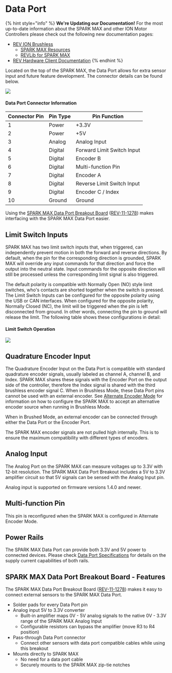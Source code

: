 # Data Port

{% hint style="info" %}
**We're Updating our Documentation!** For the most up-to-date information about the SPARK MAX and other ION Motor Controllers please check out the following new documentation pages:&#x20;

* [REV ION Brushless ](https://docs.revrobotics.com/brushless)
  * [SPARK MAX Resources](https://docs.revrobotics.com/brushless/links#spark-max-links)
  * [REVLib for SPARK MAX](https://docs.revrobotics.com/brushless/spark-max/revlib)
* [REV Hardware Client Documentation](https://docs.revrobotics.com/rev-hardware-client/)
{% endhint %}

Located on the top of the SPARK MAX, the Data Port allows for extra sensor input and future feature development. The connector details can be found below.&#x20;

![](https://cdn8.bigcommerce.com/s-t3eo8vwp22/product\_images/uploaded\_images/dataportpinout.png)

#### Data Port Connector Information

| **Connector Pin** | **Pin Type** | **Pin Function**           |
| ----------------- | ------------ | -------------------------- |
| 1                 | Power        | +3.3V                      |
| 2                 | Power        | +5V                        |
| 3                 | Analog       | Analog Input               |
| 4                 | Digital      | Forward Limit Switch Input |
| 5                 | Digital      | Encoder B                  |
| 6                 | Digital      | Multi-function Pin         |
| 7                 | Digital      | Encoder A                  |
| 8                 | Digital      | Reverse Limit Switch Input |
| 9                 | Digital      | Encoder C / Index          |
| 10                | Ground       | Ground                     |

Using the [SPARK MAX Data Port Breakout Board](data-port.md#spark-max-data-breakout-board-features) ([REV-11-1278](https://www.revrobotics.com/rev-11-1278/)) makes interfacing with the SPARK MAX Data Port easier.&#x20;

## Limit Switch Inputs

SPARK MAX has two limit switch inputs that, when triggered, can independently prevent motion in both the forward and reverse directions. By default, when the pin for the corresponding direction is grounded, SPARK MAX will override any input commands for that direction and force the output into the neutral state. Input commands for the opposite direction will still be processed unless the corresponding limit signal is also triggered.

The default polarity is compatible with Normally Open (NO) style limit switches, who's contacts are shorted together when the switch is pressed. The Limit Switch Inputs can be configured for the opposite polarity using the USB or CAN interfaces. When configured for the opposite polarity, Normally Closed (NC), the limit will be triggered when the pin is left disconnected from ground. In other words, connecting the pin to ground will release the limit. The following table shows these configurations in detail:

#### Limit Switch Operation

![](../.gitbook/assets/spark-max-limit-switch-export.svg)

## Quadrature Encoder Input

The Quadrature Encoder Input on the Data Port is compatible with standard quadrature encoder signals, usually labeled as channel A, channel B, and Index. SPARK MAX shares these signals with the Encoder Port on the output side of the controller, therefore the Index signal is shared with the third brushless encoder signal C. When in Brushless Mode, these Data Port pins cannot be used with an external encoder. See [Alternate Encoder Mode](../operating-modes/using-encoders/alternate-encoder-mode.md) for information on how to configure the SPARK MAX to accept an alternative encoder source when running in Brushless Mode.

When in Brushed Mode, an external encoder can be connected through either the Data Port or the Encoder Port.

The SPARK MAX encoder signals are not pulled high internally. This is to ensure the maximum compatibility with different types of encoders.

## Analog Input

The Analog Port on the SPARK MAX can measure voltages up to 3.3V with 12-bit resolution. The SPARK MAX Data Port Breakout includes a 5V to 3.3V amplifier circuit so that 5V signals can be sensed with the Analog Input pin.

Analog input is supported on firmware versions 1.4.0 and newer.

## Multi-function Pin

This pin is reconfigured when the SPARK MAX is configured in Alternate Encoder Mode.

## Power Rails

The SPARK MAX Data Port can provide both 3.3V and 5V power to connected devices. Please check [Data Port Specifications](../#data-port-specifications) for details on the supply current capabilities of both rails.

## SPARK MAX Data Port Breakout Board - Features

The SPARK MAX Data Port Breakout Board ([REV-11-1278](https://www.revrobotics.com/rev-11-1278/)) makes it easy to connect external sensors to the SPARK MAX Data Port.

* Solder pads for every Data Port pin
* Analog input 5V to 3.3V converter
  * Built-in amplifier maps 0V - 5V analog signals to the native 0V - 3.3V range of the SPARK MAX Analog Input
  * Configurable resistors can bypass the amplifier (move R3 to R4 position)
* Pass-through Data Port connector
  * Connect other sensors with data port compatible cables while using this breakout
* Mounts directly to SPARK MAX
  * No need for a data port cable
  * Securely mounts to the SPARK MAX zip-tie notches
